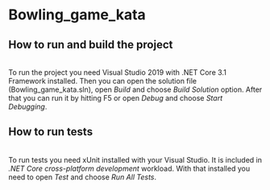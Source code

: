 # Bowling_game_kata

## How to run and build the project
<br>
To run the project you need Visual Studio 2019 with .NET Core 3.1 Framework installed.
Then you can open the solution file (Bowling_game_kata.sln), open <i>Build</i> and choose <i>Build Solution</i> option.
After that you can run it by hitting F5 or open <i>Debug</i> and choose <i>Start Debugging</i>.

## How to run tests
<br>
To run tests you need xUnit installed with your Visual Studio. It is included in <i>.NET Core cross-platform development</i> workload.
With that installed you need to open <i>Test</i> and choose <i>Run All Tests</i>.
